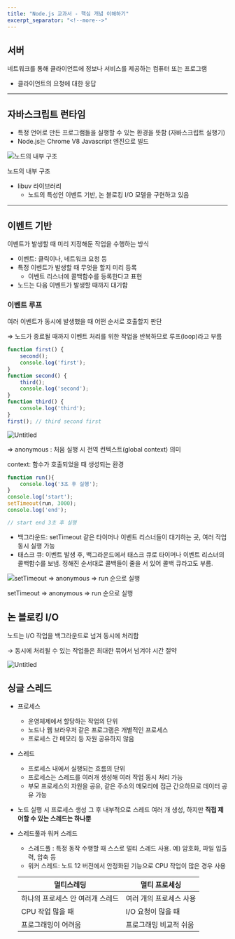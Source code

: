 ```yaml
---
title: "Node.js 교과서 - 핵심 개념 이해하기"
excerpt_separator: "<!--more-->"
---
```


## 서버

네트워크를 통해 클라이언트에 정보나 서비스를 제공하는 컴퓨터 또는 프로그램

- 클라이언트의 요청에 대한 응답

---

## 자바스크립트 런타임

- 특정 언어로 만든 프로그램들을 실행할 수 있는 환경을 뜻함 (자바스크립트 실행기)
- Node.js는  Chrome V8 Javascript 엔진으로 빌드

![노드의 내부 구조](%E1%84%92%E1%85%A2%E1%86%A8%E1%84%89%E1%85%B5%E1%86%B7%20%E1%84%80%E1%85%A2%E1%84%82%E1%85%A7%E1%86%B7%20%E1%84%8B%E1%85%B5%E1%84%92%E1%85%A2%E1%84%92%E1%85%A1%E1%84%80%E1%85%B5%2062307489c6fb4f51a6d959a42ba4d170/Untitled.png)

노드의 내부 구조

- libuv 라이브러리
    - 노드의 특성인 이벤트 기반, 논 블로킹 I/O 모델을 구현하고 있음

---

## 이벤트 기반

이벤트가 발생할 때 미리 지정해둔 작업을 수행하는 방식

- 이벤트: 클릭이나, 네트워크 요청 등
- 특정 이벤트가 발생할 때 무엇을 할지 미리 등록
    - 이벤트 리스너에 콜백함수를 등록한다고 표현
- 노드는 다음 이벤트가 발생할 때까지 대기함

### 이벤트 루프

여러 이벤트가 동시에 발생했을 때 어떤 순서로 호출할지 판단

⇒ 노드가 종료될 때까지 이벤트 처리를 위한 작업을 반복하므로 루프(loop)라고 부름

```jsx
function first() {
	second();
	console.log('first');
}
function second() {
	third();
	console.log('second');
}
function third() {
	console.log('third');
}
first(); // third second first
```

![Untitled](%E1%84%92%E1%85%A2%E1%86%A8%E1%84%89%E1%85%B5%E1%86%B7%20%E1%84%80%E1%85%A2%E1%84%82%E1%85%A7%E1%86%B7%20%E1%84%8B%E1%85%B5%E1%84%92%E1%85%A2%E1%84%92%E1%85%A1%E1%84%80%E1%85%B5%2062307489c6fb4f51a6d959a42ba4d170/Untitled%201.png)

⇒ anonymous : 처음 실행 시 전역 컨텍스트(global context) 의미 

context: 함수가 호출되었을 때 생성되는 환경

```jsx
function run(){
	console.log('3초 후 실행');
}
console.log('start');
setTimeout(run, 3000);
console.log('end');

// start end 3초 후 실행
```

- 백그라운드: setTimeout  같은 타이머나 이벤트 리스너들이 대기하는 곳, 여러 작업 동시 실행 가능
- 태스크 큐: 이벤트 발생 후, 백그라운드에서 태스크 큐로 타이머나 이벤트 리스너의 콜백함수를 보냄. 정해진 순서대로 콜백들이 줄을 서 있어 콜백 큐라고도 부름.

![setTimeout ⇒ anonymous ⇒ run 순으로 실행](%E1%84%92%E1%85%A2%E1%86%A8%E1%84%89%E1%85%B5%E1%86%B7%20%E1%84%80%E1%85%A2%E1%84%82%E1%85%A7%E1%86%B7%20%E1%84%8B%E1%85%B5%E1%84%92%E1%85%A2%E1%84%92%E1%85%A1%E1%84%80%E1%85%B5%2062307489c6fb4f51a6d959a42ba4d170/Untitled%202.png)

setTimeout ⇒ anonymous ⇒ run 순으로 실행

## 논 블로킹 I/O

노드는 I/O 작업을 백그라운드로 넘겨 동시에 처리함

→ 동시에 처리될 수 있는 작업들은 최대한 묶어서 넘겨야 시간 절약

![Untitled](%E1%84%92%E1%85%A2%E1%86%A8%E1%84%89%E1%85%B5%E1%86%B7%20%E1%84%80%E1%85%A2%E1%84%82%E1%85%A7%E1%86%B7%20%E1%84%8B%E1%85%B5%E1%84%92%E1%85%A2%E1%84%92%E1%85%A1%E1%84%80%E1%85%B5%2062307489c6fb4f51a6d959a42ba4d170/Untitled%203.png)

## 싱글 스레드

- 프로세스
    - 운영체제에서 할당하는 작업의 단위
    - 노드나 웹 브라우저 같은 프로그램은 개별적인 프로세스
    - 프로세스 간 메모리 등 자원 공유하지 않음
- 스레드
    - 프로세스 내에서 실행되는 흐름의 단위
    - 프로세스는 스레드를 여러개 생성해 여러 작업 동시 처리 가능
    - 부모 프로세스의 자원을 공유, 같은 주소의 메모리에 접근 간으하므로 데이터 공유 가능
- 노드 실행 시 프로세스 생성 그 후 내부적으로 스레드 여러 개 생성, 하지만 **직접 제어할 수 있는 스레드는 하나뿐**
- 스레드풀과 워커 스레드
    - 스레드풀 : 특정 동작 수행할 때 스스로 멀티 스레드 사용. 예) 암호화, 파일 입출력, 압축 등
    - 워커 스레드: 노드 12 버전에서 안정화된 기능으로 CPU 작업이 많은 경우 사용
    
    | 멀티스레딩 | 멀티 프로세싱 |
    | --- | --- |
    | 하나의 프로세스 안 여러개 스레드 | 여러 개의 프로세스 사용 |
    | CPU 작업 많을 때 | I/O 요청이 많을 때 |
    | 프로그래밍이 어려움 | 프로그래밍 비교적 쉬움 |